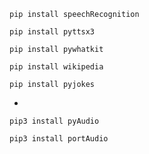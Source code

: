 
`pip install speechRecognition`


`pip install pyttsx3`


`pip install pywhatkit`


`pip install wikipedia`


`pip install pyjokes`

- 
`pip3 install pyAudio`


`pip3 install portAudio`